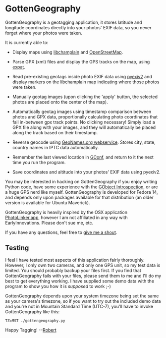 GottenGeography
===============

GottenGeography is a geotagging application, it stores latitude and longitude coordinates directly into your photos' EXIF data, so you never forget where your photos were taken.

It is currently able to:

* Display maps using [libchamplain](http://projects.gnome.org/libchamplain/) and [OpenStreetMap](http://www.openstreetmap.org/).

* Parse GPX (xml) files and display the GPS tracks on the map, using [expat](http://docs.python.org/library/pyexpat.html).

* Read pre-existing geotags inside photo EXIF data using [pyexiv2](http://tilloy.net/dev/pyexiv2/) and display markers on the libchamplain map indicating where those photos were taken.

* Manually geotag images (upon clicking the 'apply' button, the selected photos are placed onto the center of the map).

* Automatically geotag images using timestamp comparison between photos and GPX data, proportionally calculating photo coordinates that fall in-between gpx track points. No clicking necessary! Simply load a GPX file along with your images, and they will automatically be placed along the track based on their timestamp.

* Reverse geocode using [GeoNames.org webservice](http://www.geonames.org/export/web-services.html). Stores city, state, country names in IPTC data automatically.

* Remember the last viewed location in [GConf](http://projects.gnome.org/gconf/), and return to it the next time you run the program.

* Save coordinates and altitude into your photos' EXIF data using pyexiv2.

You may be interested in hacking on GottenGeography if you enjoy writing Python code, have some experience with the [GObject Introspection](http://live.gnome.org/GObjectIntrospection), or are a huge GPS nerd like myself. GottenGeography is developed for Fedora 14, and depends only upon packages available for that distribution (an older version is available for Ubuntu Maverick).

GottenGeography is heavily inspired by the OSX application [PhotoLinker.app](http://www.earlyinnovations.com/photolinker/), however I am not affiliated in any way with EarlyInnovations. Please don't sue me, etc.

If you have any questions, feel free to [give me a shout](mailto:rbpark@exolucere.ca).

Testing
-------

I feel I have tested most aspects of this application fairly thoroughly. However, I only own two cameras, and only one GPS unit, so my test data is limited. You should probably backup your files first. If you find that GottenGeography fails with your files, please send them to me and I'll do my best to get everything working. I have supplied some demo data with the program to show you how it is *supposed* to work ;-)

GottenGeography depends upon your system timezone being set the same as your camera's timezone, so if you want to try out the included demo data and you're not in Mountain Standard Time (UTC-7), you'll have to invoke GottenGeography like this:

    TZ=MST ./gottengeography.py

Happy Tagging! --[Robert](mailto:rbpark@exolucere.ca)
